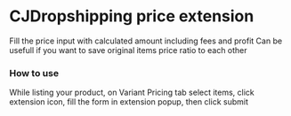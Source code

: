 # CJDropshipping price extension

Fill the price input with calculated amount including fees and profit
Can be usefull if you want to save original items price ratio to each other

### How to use

While listing your product, on Variant Pricing tab select items, click extension icon, fill the form in extension popup, then click submit
